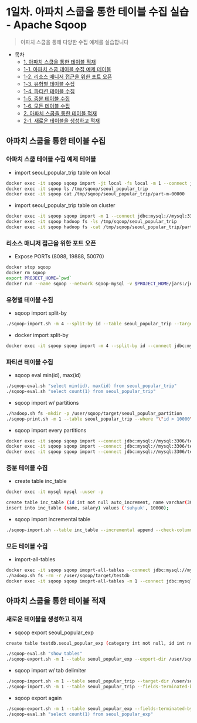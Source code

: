 # 1일차. 아파치 스쿱을 통한 테이블 수집 실습 - Apache Sqoop
> 아파치 스쿱을 통해 다양한 수집 예제를 실습합니다


- 목차
  * [1. 아파치 스쿱을 통한 테이블 적재](#아파치-스쿱을-통한-테이블-적재)
  * [1-1. 아파치 스쿱 테이블 수집 예제 테이블](#아파치-스쿱-테이블-수집-예제-테이블)
  * [1-2. 리소스 매니저 접근을 위한 포트 오픈](#리소스-매니저-접근을-위한-포트-오픈)
  * [1-3. 유형별 테이블 수집](#유형별-테이블-수집)
  * [1-4. 파티션 테이블 수집](#파티션-테이블-수집)
  * [1-5. 증분 테이블 수집](#증분-테이블-수집)
  * [1-6. 모든 테이블 수집](#모든-테이블-수집)
  * [2. 아파치 스쿱을 통한 테이블 적재](#아파치-스쿱을-통한-테이블-적재)
  * [2-1. 새로운 테이블을 생성하고 적재](#새로운-테이블을-생성하고-적재)


## 아파치 스쿱을 통한 테이블 수집

### 아파치 스쿱 테이블 수집 예제 테이블
* import seoul_popular_trip table on local
```bash
docker exec -it sqoop sqoop import -jt local -fs local -m 1 --connect jdbc:mysql://mysql:3306/testdb --username user --password pass --table seoul_popular_trip --target-dir /tmp/sqoop/seoul_popular_trip
docker exec -it sqoop ls /tmp/sqoop/seoul_popular_trip
docker exec -it sqoop cat /tmp/sqoop/seoul_popular_trip/part-m-00000
```
* import seoul_popular_trip table on cluster
```bash
docker exec -it sqoop sqoop import -m 1 --connect jdbc:mysql://mysql:3306/testdb --username user --password pass --table seoul_popular_trip --target-dir /tmp/sqoop/seoul_popular_trip
docker exec -it sqoop hadoop fs -ls /tmp/sqoop/seoul_popular_trip
docker exec -it sqoop hadoop fs -cat /tmp/sqoop/seoul_popular_trip/part-m-00000
```

### 리소스 매니저 접근을 위한 포트 오픈
* Expose PORTs (8088, 19888, 50070)
```bash
docker stop sqoop
docker rm sqoop
export PROJECT_HOME=`pwd`
docker run --name sqoop --network sqoop-mysql -v $PROJECT_HOME/jars:/jdbc -p 8042:8042 -p 8088:8088 -p 19888:19888 -p 50070:50070 -dit psyoblade/data-engineer-intermediate-day1-sqoop
```


### 유형별 테이블 수집 
* sqoop import split-by
```bash
./sqoop-import.sh -m 4 --split-by id --table seoul_popular_trip --target-dir /home/sqoop/target/seoul_popular_trip_v1 --fields-terminated-by '\t'
```
* docker import split-by
```bash
docker exec -it sqoop sqoop import -m 4 --split-by id --connect jdbc:mysql://mysql:3306/testdb --table seoul_popular_trip --target-dir /home/sqoop/target/seoul_popular_trip_v2 --fields-terminated-by '\t' --delete-target-dir --verbose --username sqoop --password sqoop
```


### 파티션 테이블 수집
* sqoop eval min(id), max(id)
```bash
./sqoop-eval.sh "select min(id), max(id) from seoul_popular_trip"
./sqoop-eval.sh "select count(1) from seoul_popular_trip"
```
* sqoop import w/ partitions
```bash
./hadoop.sh fs -mkdir -p /user/sqoop/target/seoul_popular_partition
./sqoop-print.sh -m 1 --table seoul_popular_trip --where "\"id > 10000\"" --target-dir /user/sqoop/target/seoul_popular_partition/part=10000
```
* sqoop import every partitions
```bash
docker exec -it sqoop sqoop import --connect jdbc:mysql://mysql:3306/testdb --username user --password pass --delete-target-dir -m 1 --table seoul_popular_trip --where "id < 10000" --target-dir /user/sqoop/target/seoul_popular_partition/part=0
docker exec -it sqoop sqoop import --connect jdbc:mysql://mysql:3306/testdb --username user --password pass --delete-target-dir -m 1 --table seoul_popular_trip --where "id > 10001 and id < 20000" --target-dir /user/sqoop/target/seoul_popular_partition/part=10000
docker exec -it sqoop sqoop import --connect jdbc:mysql://mysql:3306/testdb --username user --password pass --delete-target-dir -m 1 --table seoul_popular_trip --where "id > 20001" --target-dir /user/sqoop/target/seoul_popular_partition/part=20000
```


### 증분 테이블 수집
* create table inc\_table
```bash
docker exec -it mysql mysql -uuser -p

create table inc_table (id int not null auto_increment, name varchar(30), salary int, primary key (id));
insert into inc_table (name, salary) values ('suhyuk', 10000);
```
* sqoop import incremental table
```bash
./sqoop-import.sh --table inc_table --incremental append --check-column id --last-value 0 --target-dir /user/sqoop/target/seoul_popular_inc
```


### 모든 테이블 수집
* import-all-tables
```bash
docker exec -it sqoop sqoop imoprt-all-tables --connect jdbc:mysql://mysql:3306/testdb --warehouse-dir /user/sqoop/target/testdb --username user --password pass
./hadoop.sh fs -rm -r /user/sqoop/target/testdb
docker exec -it sqoop sqoop imoprt-all-tables -m 1 --connect jdbc:mysql://mysql:3306/testdb --warehouse-dir /user/sqoop/target/testdb --username user --password pass
```



## 아파치 스쿱을 통한 테이블 적재

### 새로운 테이블을 생성하고 적재
* sqoop export seoul\_popular\_exp
```bash
create table testdb.seoul_popular_exp (category int not null, id int not null, name varchar(100), address varchar(100), naddress varchar(100), tel varchar(20), tag varchar(500)) character set utf8 collate utf8_general_ci;

./sqoop-eval.sh "show tables"
./sqoop-export.sh -m 1 --table seoul_popular_exp --export-dir /user/sqoop/target/seoul_popular_exp
```
* sqoop import w/ tab delimiter
```bash
./sqoop-import.sh -m 1 --table seoul_popular_trip --target-dir /user/sqoop/target/seoul_popular_trip
./sqoop-import.sh -m 1 --table seoul_popular_trip --fields-terminated-by '\t' --delete-target-dir --target-dir /user/sqoop/target/seoul_popular_trip
```
* sqoop export again
```bash
./sqoop-export.sh -m 1 --table seoul_popular_exp --fields-terminated-by '\t' --export-dir /user/sqoop/target/seoul_popular_trip
./sqoop-eval.sh "select count(1) from seoul_popular_exp"
```

